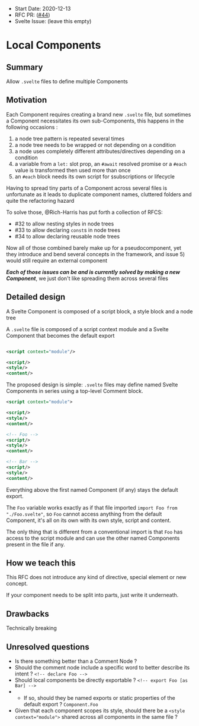 - Start Date: 2020-12-13
- RFC PR: ([#44](https://github.com/sveltejs/rfcs/pull/44))
- Svelte Issue: (leave this empty)

# Local Components

## Summary

Allow `.svelte` files to define multiple Components

## Motivation

Each Component requires creating a brand new `.svelte` file, but sometimes a Component necessitates its own sub-Components, this happens in the following occasions :
1. a node tree pattern is repeated several times 
2. a node tree needs to be wrapped or not depending on a condition
3. a node uses completely different attributes/directives depending on a condition
4. a variable from a `let:` slot prop, an `#await` resolved promise or a `#each` value is transformed then used more than once
5. an `#each` block needs its own script for `$`subscriptions or lifecycle

Having to spread tiny parts of a Component across several files is unfortunate as it leads to duplicate component names, cluttered folders and quite the refactoring hazard

To solve those, @Rich-Harris has put forth a collection of RFCS: 
* #32 to allow nesting styles in node trees
* #33 to allow declaring `const`s in node trees
* #34 to allow declaring reusable node trees

Now all of those combined barely make up for a pseudocomponent, yet they introduce and bend several concepts in the framework, and issue 5) would still require an external component

**_Each of those issues can be and is currently solved by making a new Component_**, we just don't like spreading them across several files

## Detailed design

A Svelte Component is composed of a script block, a style block and a node tree

A `.svelte` file is composed of a script context module and a Svelte Component that becomes the default export

```xml

<script context="module"/>

<script/>
<style/>
<content/>

```

The proposed design is simple: `.svelte` files may define named Svelte Components in series using a top-level Comment block. 

```xml
<script context="module">

<script/>
<style/>
<content/>

<!-- Foo -->
<script/>
<style/>
<content/>

<!-- Bar -->
<script/>
<style/>
<content/>
```
Everything above the first named Component (if any) stays the default export.

The `Foo` variable works exactly as if that file imported `import Foo from "./Foo.svelte"`, so `Foo` cannot access anything from the default Component,  it's all on its own with its own style, script and content.

The only thing that is different from a conventional import is that `Foo` has access to the script module and can use the other named Components present in the file if any.


## How we teach this

This RFC does not introduce any kind of directive, special element or new concept. 

If your component needs to be split into parts, just write it underneath.

## Drawbacks

Technically breaking

## Unresolved questions

* Is there something better than a Comment Node ? 
* Should the comment node include a specific word to better describe its intent ? `<!-- declare Foo -->` 
* Should local components be directly exportable ? `<!-- export Foo [as Bar] -->`
* * If so, should they be named exports or static properties of the default export ? `Component.Foo`
* Given that each component scopes its style, should there be a `<style context="module">` shared across all components in the same file ?
